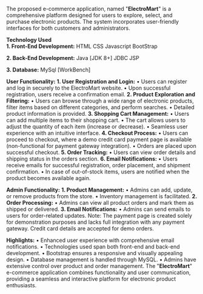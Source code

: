 The proposed e-commerce application, named "**ElectroMart**" is a comprehensive platform designed for users to explore, select, and purchase electronic products. The system incorporates user-friendly interfaces for both customers and administrators.<br>

**Technology Used**<br>
**1. Front-End Development:**
HTML
CSS
Javascript
BootStrap

**2. Back-End Development:**
Java [JDK 8+]
JDBC
JSP

**3. Database:**
MySql [WorkBench]

**User Functionality:**
**1.	User Registration and Login:**
•	Users can register and log in securely to the ElectroMart website.
•	Upon successful registration, users receive a confirmation email.
**2.	Product Exploration and Filtering:**
•	Users can browse through a wide range of electronic products, filter items based on different categories, and perform searches.
•	Detailed product information is provided.
**3.	Shopping Cart Management:**
•	Users can add multiple items to their shopping cart.
•	The cart allows users to adjust the quantity of each item (increase or decrease).
•	Seamless user experience with an intuitive interface.
**4.	Checkout Process:**
•	Users can proceed to checkout, where a demo credit card payment page is available (non-functional for payment gateway integration).
•	Orders are placed upon successful checkout.
**5.	Order Tracking:**
•	Users can view order details and shipping status in the orders section.
**6.	Email Notifications:**
•	Users receive emails for successful registration, order placement, and shipment confirmation.
•	In case of out-of-stock items, users are notified when the product becomes available again.

**Admin Functionality:**
**1.	Product Management:**
•	Admins can add, update, or remove products from the store.
•	Inventory management is facilitated.
**2.	Order Processing:**
•	Admins can view all product orders and mark them as shipped or delivered.
**3.	Email Notifications:**
•	Admins can send emails to users for order-related updates.
Note: The payment page is created solely for demonstration purposes and lacks full integration with any payment gateway. Credit card details are accepted for demo orders.

**Highlights:**
•	Enhanced user experience with comprehensive email notifications.
•	Technologies used span both front-end and back-end development.
•	Bootstrap ensures a responsive and visually appealing design.
•	Database management is handled through MySQL.
•	Admins have extensive control over product and order management.
The "**ElectroMart**" e-commerce application combines functionality and user communication, providing a seamless and interactive platform for electronic product enthusiasts.



